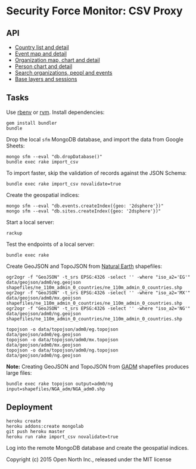 # Security Force Monitor: CSV Proxy

## API

* [Country list and detail](/docs/countries.md)
* [Event map and detail](/docs/events.md)
* [Organization map, chart and detail](/docs/organizations.md)
* [Person chart and detail](/docs/people.md)
* [Search organizations, peopl and events](/docs/search.md)
* [Base layers and sessions](/docs/miscellaneous.md)

## Tasks

Use [rbenv](https://github.com/sstephenson/rbenv) or [rvm](https://rvm.io/). Install dependencies:

    gem install bundler
    bundle

Drop the local `sfm` MongoDB database, and import the data from Google Sheets:

    mongo sfm --eval "db.dropDatabase()"
    bundle exec rake import_csv

To import faster, skip the validation of records against the JSON Schema:

    bundle exec rake import_csv novalidate=true

Create the geospatial indices:

    mongo sfm --eval "db.events.createIndex({geo: '2dsphere'})"
    mongo sfm --eval "db.sites.createIndex({geo: '2dsphere'})"

Start a local server:

    rackup

Test the endpoints of a local server:

    bundle exec rake

Create GeoJSON and TopoJSON from [Natural Earth](http://www.naturalearthdata.com/downloads/110m-cultural-vectors/) shapefiles:

    ogr2ogr -f "GeoJSON" -t_srs EPSG:4326 -select '' -where "iso_a2='EG'" data/geojson/adm0/eg.geojson shapefiles/ne_110m_admin_0_countries/ne_110m_admin_0_countries.shp
    ogr2ogr -f "GeoJSON" -t_srs EPSG:4326 -select '' -where "iso_a2='MX'" data/geojson/adm0/mx.geojson shapefiles/ne_110m_admin_0_countries/ne_110m_admin_0_countries.shp
    ogr2ogr -f "GeoJSON" -t_srs EPSG:4326 -select '' -where "iso_a2='NG'" data/geojson/adm0/ng.geojson shapefiles/ne_110m_admin_0_countries/ne_110m_admin_0_countries.shp

    topojson -o data/topojson/adm0/eg.topojson data/geojson/adm0/eg.geojson
    topojson -o data/topojson/adm0/mx.topojson data/geojson/adm0/mx.geojson
    topojson -o data/topojson/adm0/ng.topojson data/geojson/adm0/ng.geojson

**Note:** Creating GeoJSON and TopoJSON from [GADM](http://www.gadm.org/country) shapefiles produces large files:

    bundle exec rake topojson output=adm0/ng input=shapefiles/NGA_adm/NGA_adm0.shp

## Deployment

    heroku create
    heroku addons:create mongolab
    git push heroku master
    heroku run rake import_csv novalidate=true

Log into the remote MongoDB database and create the geospatial indices.

Copyright (c) 2015 Open North Inc., released under the MIT license
